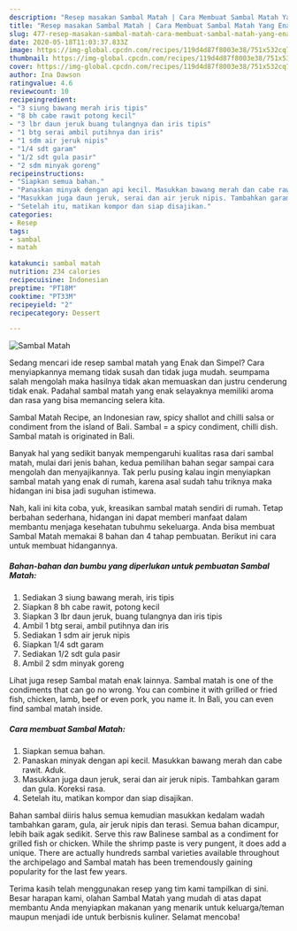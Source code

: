```yaml
---
description: "Resep masakan Sambal Matah | Cara Membuat Sambal Matah Yang Enak Dan Lezat"
title: "Resep masakan Sambal Matah | Cara Membuat Sambal Matah Yang Enak Dan Lezat"
slug: 477-resep-masakan-sambal-matah-cara-membuat-sambal-matah-yang-enak-dan-lezat
date: 2020-05-18T11:03:37.833Z
image: https://img-global.cpcdn.com/recipes/119d4d87f8003e38/751x532cq70/sambal-matah-foto-resep-utama.jpg
thumbnail: https://img-global.cpcdn.com/recipes/119d4d87f8003e38/751x532cq70/sambal-matah-foto-resep-utama.jpg
cover: https://img-global.cpcdn.com/recipes/119d4d87f8003e38/751x532cq70/sambal-matah-foto-resep-utama.jpg
author: Ina Dawson
ratingvalue: 4.6
reviewcount: 10
recipeingredient:
- "3 siung bawang merah iris tipis"
- "8 bh cabe rawit potong kecil"
- "3 lbr daun jeruk buang tulangnya dan iris tipis"
- "1 btg serai ambil putihnya dan iris"
- "1 sdm air jeruk nipis"
- "1/4 sdt garam"
- "1/2 sdt gula pasir"
- "2 sdm minyak goreng"
recipeinstructions:
- "Siapkan semua bahan."
- "Panaskan minyak dengan api kecil. Masukkan bawang merah dan cabe rawit. Aduk."
- "Masukkan juga daun jeruk, serai dan air jeruk nipis. Tambahkan garam dan gula. Koreksi rasa."
- "Setelah itu, matikan kompor dan siap disajikan."
categories:
- Resep
tags:
- sambal
- matah

katakunci: sambal matah 
nutrition: 234 calories
recipecuisine: Indonesian
preptime: "PT18M"
cooktime: "PT33M"
recipeyield: "2"
recipecategory: Dessert

---
```



![Sambal Matah](https://img-global.cpcdn.com/recipes/119d4d87f8003e38/751x532cq70/sambal-matah-foto-resep-utama.jpg)

Sedang mencari ide resep sambal matah yang Enak dan Simpel? Cara menyiapkannya memang tidak susah dan tidak juga mudah. seumpama salah mengolah maka hasilnya tidak akan memuaskan dan justru cenderung tidak enak. Padahal sambal matah yang enak selayaknya memiliki aroma dan rasa yang bisa memancing selera kita.

Sambal Matah Recipe, an Indonesian raw, spicy shallot and chilli salsa or condiment from the island of Bali. Sambal = a spicy condiment, chilli dish. Sambal matah is originated in Bali.

Banyak hal yang sedikit banyak mempengaruhi kualitas rasa dari sambal matah, mulai dari jenis bahan, kedua pemilihan bahan segar sampai cara mengolah dan menyajikannya. Tak perlu pusing kalau ingin menyiapkan sambal matah yang enak di rumah, karena asal sudah tahu triknya maka hidangan ini bisa jadi suguhan istimewa.


Nah, kali ini kita coba, yuk, kreasikan sambal matah sendiri di rumah. Tetap berbahan sederhana, hidangan ini dapat memberi manfaat dalam membantu menjaga kesehatan tubuhmu sekeluarga. Anda bisa membuat Sambal Matah memakai 8 bahan dan 4 tahap pembuatan. Berikut ini cara untuk membuat hidangannya.

<!--inarticleads1-->

##### Bahan-bahan dan bumbu yang diperlukan untuk pembuatan Sambal Matah:

1. Sediakan 3 siung bawang merah, iris tipis
1. Siapkan 8 bh cabe rawit, potong kecil
1. Siapkan 3 lbr daun jeruk, buang tulangnya dan iris tipis
1. Ambil 1 btg serai, ambil putihnya dan iris
1. Sediakan 1 sdm air jeruk nipis
1. Siapkan 1/4 sdt garam
1. Sediakan 1/2 sdt gula pasir
1. Ambil 2 sdm minyak goreng


Lihat juga resep Sambal matah enak lainnya. Sambal matah is one of the condiments that can go no wrong. You can combine it with grilled or fried fish, chicken, lamb, beef or even pork, you name it. In Bali, you can even find sambal matah inside. 

<!--inarticleads2-->

##### Cara membuat Sambal Matah:

1. Siapkan semua bahan.
1. Panaskan minyak dengan api kecil. Masukkan bawang merah dan cabe rawit. Aduk.
1. Masukkan juga daun jeruk, serai dan air jeruk nipis. Tambahkan garam dan gula. Koreksi rasa.
1. Setelah itu, matikan kompor dan siap disajikan.


Bahan sambal diiris halus semua kemudian masukkan kedalam wadah tambahkan garam, gula, air jeruk nipis dan terasi. Semua bahan dicampur, lebih baik agak sedikit. Serve this raw Balinese sambal as a condiment for grilled fish or chicken. While the shrimp paste is very pungent, it does add a unique. There are actually hundreds sambal varieties available throughout the archipelago and Sambal matah has been tremendously gaining popularity for the last few years. 

Terima kasih telah menggunakan resep yang tim kami tampilkan di sini. Besar harapan kami, olahan Sambal Matah yang mudah di atas dapat membantu Anda menyiapkan makanan yang menarik untuk keluarga/teman maupun menjadi ide untuk berbisnis kuliner. Selamat mencoba!
